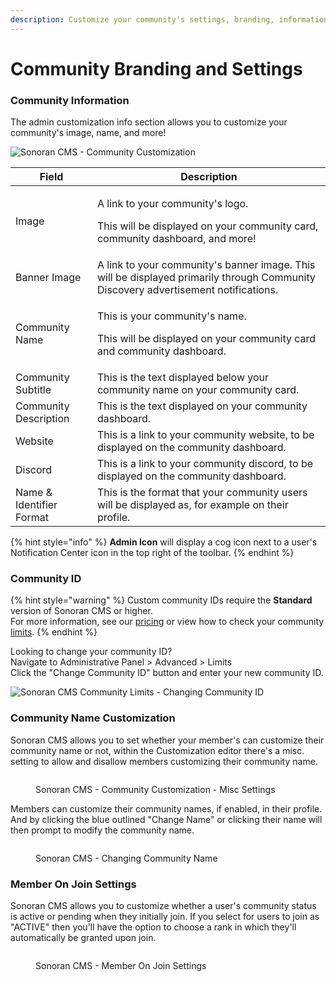 ```yaml
---
description: Customize your community's settings, branding, information, and more!
---
```


# Community Branding and Settings

### Community Information

The admin customization info section allows you to customize your community's image, name, and more!

![Sonoran CMS - Community Customization](https://i.imgur.com/AVQq90Y.png)

| Field                    | Description                                                                                                                        |
| ------------------------ | ---------------------------------------------------------------------------------------------------------------------------------- |
| Image                    | <p>A link to your community's logo.</p><p>This will be displayed on your community card, community dashboard, and more!</p>        |
| Banner Image             | A link to your community's banner image. This will be displayed primarily through Community Discovery advertisement notifications. |
| Community Name           | <p>This is your community's name.</p><p>This will be displayed on your community card and community dashboard.</p>                 |
| Community Subtitle       | This is the text displayed below your community name on your community card.                                                       |
| Community Description    | This is the text displayed on your community dashboard.                                                                            |
| Website                  | This is a link to your community website, to be displayed on the community dashboard.                                              |
| Discord                  | This is a link to your community discord, to be displayed on the community dashboard.                                              |
| Name & Identifier Format | This is the format that your community users will be displayed as, for example on their profile.                                   |

{% hint style="info" %}
**Admin Icon** will display a cog icon next to a user's Notification Center icon in the top right of the toolbar.
{% endhint %}

### Community ID

{% hint style="warning" %}
Custom community IDs require the **Standard** version of Sonoran CMS or higher.\
For more information, see our [pricing](https://sonorancms.com/#/pricing) or view how to check your community [limits](../administrative/view-your-limits.md).
{% endhint %}

Looking to change your community ID?\
Navigate to Administrative Panel > Advanced > Limits\
Click the "Change Community ID" button and enter your new community ID.

![Sonoran CMS Community Limits - Changing Community ID](https://i.imgur.com/8DLUVwx.png)

### Community Name Customization

Sonoran CMS allows you to set whether your member's can customize their community name or not, within the Customization editor there's a misc. setting to allow and disallow members customizing their community name.

<figure><img src="https://i.imgur.com/AVQq90Y.png" alt=""><figcaption><p>Sonoran CMS - Community Customization - Misc Settings</p></figcaption></figure>

Members can customize their community names, if enabled, in their profile. And by clicking the blue outlined "Change Name" or clicking their name will then prompt to modify the community name.&#x20;

<figure><img src="https://i.imgur.com/UVuI76M.png" alt=""><figcaption><p>Sonoran CMS - Changing Community Name</p></figcaption></figure>

### Member On Join Settings

Sonoran CMS allows you to customize whether a user's community status is active or pending when they initially join. If you select for users to join as "ACTIVE" then you'll have the option to choose a rank in which they'll automatically be granted upon join.

<figure><img src="https://i.imgur.com/hdwLRvt.png" alt=""><figcaption><p>Sonoran CMS - Member On Join Settings</p></figcaption></figure>

